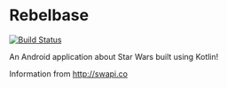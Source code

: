 # Rebelbase
[![Build Status](https://travis-ci.org/tylerbwong/Rebelbase.svg?branch=master)](https://travis-ci.org/tylerbwong/Rebelbase)

An Android application about Star Wars built using Kotlin!

Information from http://swapi.co
